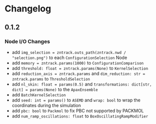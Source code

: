 # Changelog

## 0.1.2

### Node I/O Changes

- add `img_selection = zntrack.outs_path(zntrack.nwd / "selection.png")` to each
  `ConfigurationSelection` Node
- add `memory = zntrack.params(1000)` to `ConfigurationComparison`
- add `threshold: float = zntrack.params(None)` to `KernelSelection`
- add `reduction_axis = zntrack.params` and
  `dim_reduction: str = zntrack.params` to `ThresholdSelection`
- add `nl_skin: float = params(0.5)` and
  `transformations: dict[str, dict] = params(None)` to the `ApaxEnsemble`
- add `BatchKernelSelection`
- add `seed: int = params()` to `ASEMD` and `wrap: bool` to wrap the coordinates
  during the simulation
- add `pbc: bool` to `Packmol` to fix PBC not supported by PACKMOL
- add `num_ramp_oscillations: float` to `BoxOscillatingRampModifier`
